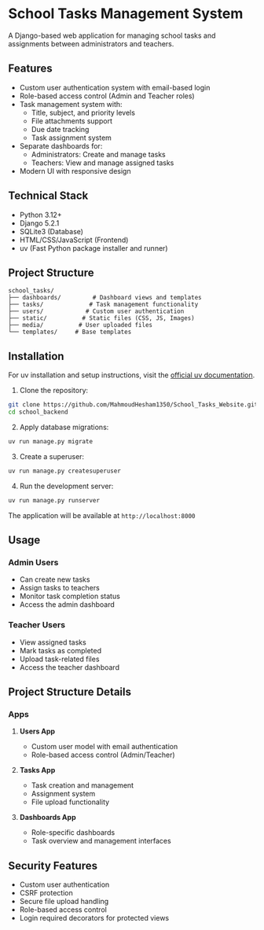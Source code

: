 # School Tasks Management System

A Django-based web application for managing school tasks and assignments between administrators and teachers.

## Features

- Custom user authentication system with email-based login
- Role-based access control (Admin and Teacher roles)
- Task management system with:
  - Title, subject, and priority levels
  - File attachments support
  - Due date tracking
  - Task assignment system
- Separate dashboards for:
  - Administrators: Create and manage tasks
  - Teachers: View and manage assigned tasks
- Modern UI with responsive design

## Technical Stack

- Python 3.12+
- Django 5.2.1
- SQLite3 (Database)
- HTML/CSS/JavaScript (Frontend)
- uv (Fast Python package installer and runner)

## Project Structure

```
school_tasks/
├── dashboards/         # Dashboard views and templates
├── tasks/             # Task management functionality
├── users/            # Custom user authentication
├── static/          # Static files (CSS, JS, Images)
├── media/          # User uploaded files
└── templates/     # Base templates
```

## Installation

For uv installation and setup instructions, visit the [official uv documentation](https://docs.astral.sh/uv/getting-started/installation/).

1. Clone the repository:
```bash
git clone https://github.com/MahmoudHesham1350/School_Tasks_Website.git
cd school_backend
```

2. Apply database migrations:
```bash
uv run manage.py migrate
```

3. Create a superuser:
```bash
uv run manage.py createsuperuser
```

4. Run the development server:
```bash
uv run manage.py runserver
```

The application will be available at `http://localhost:8000`

## Usage

### Admin Users
- Can create new tasks
- Assign tasks to teachers
- Monitor task completion status
- Access the admin dashboard

### Teacher Users
- View assigned tasks
- Mark tasks as completed
- Upload task-related files
- Access the teacher dashboard

## Project Structure Details

### Apps

1. **Users App**
   - Custom user model with email authentication
   - Role-based access control (Admin/Teacher)

2. **Tasks App**
   - Task creation and management
   - Assignment system
   - File upload functionality

3. **Dashboards App**
   - Role-specific dashboards
   - Task overview and management interfaces

## Security Features

- Custom user authentication
- CSRF protection
- Secure file upload handling
- Role-based access control
- Login required decorators for protected views